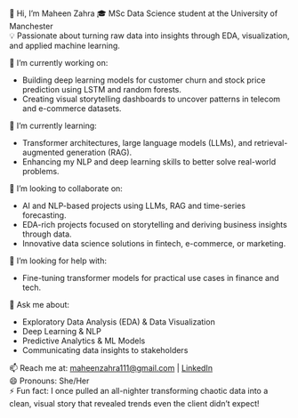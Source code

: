 👋 Hi, I’m Maheen Zahra
🎓 MSc Data Science student at the University of Manchester  
💡 Passionate about turning raw data into insights through EDA, visualization, and applied machine learning.

🔧 I’m currently working on:

- Building deep learning models for customer churn and stock price prediction using LSTM and random forests.  
- Creating visual storytelling dashboards to uncover patterns in telecom and e-commerce datasets.

🌱 I’m currently learning:

- Transformer architectures, large language models (LLMs), and retrieval-augmented generation (RAG).  
- Enhancing my NLP and deep learning skills to better solve real-world problems.

👯 I’m looking to collaborate on:

- AI and NLP-based projects using LLMs, RAG and time-series forecasting.  
- EDA-rich projects focused on storytelling and deriving business insights through data.
- Innovative data science solutions in fintech, e-commerce, or marketing.

🤔 I’m looking for help with:

- Fine-tuning transformer models for practical use cases in finance and tech.

💬 Ask me about:

- Exploratory Data Analysis (EDA) & Data Visualization  
- Deep Learning & NLP  
- Predictive Analytics & ML Models  
- Communicating data insights to stakeholders  

📫 Reach me at: maheenzahra111@gmail.com | [LinkedIn](https://www.linkedin.com/in/maheen-z-6b1325251/)  
😄 Pronouns: She/Her  
⚡ Fun fact: I once pulled an all-nighter transforming chaotic data into a clean, visual story that revealed trends even the client didn’t expect!

<!---
maheenzahra111/maheenzahra111 is a ✨ special ✨ repository because its `README.md` (this file) appears on your GitHub profile.
You can click the Preview link to take a look at your changes.
--->
